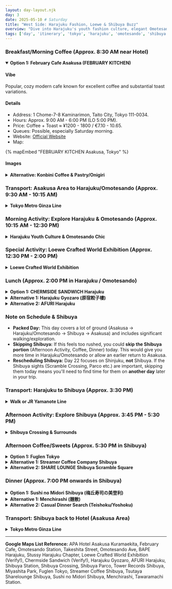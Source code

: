 ```yaml
---
layout: day-layout.njk
day: 3
date: 2025-05-10 # Saturday
title: "West Side: Harajuku Fashion, Loewe & Shibuya Buzz"
overview: "Dive into Harajuku's youth fashion culture, elegant Omotesando, the Loewe exhibition, and finish with Shibuya's iconic energy."
tags: ['day', 'itinerary', 'tokyo', 'harajuku', 'omotesando', 'shibuya', 'fashion', 'art', 'food']
---
```


### Breakfast/Morning Coffee (Approx. 8:30 AM near Hotel)

<details open>
  <summary><strong>Option 1: February Cafe Asakusa (FEBRUARY KITCHEN)</strong></summary>
  <div class="details-content-wrapper">
    <h4>Vibe</h4>
    <p>Popular, cozy modern cafe known for excellent coffee and substantial toast variations.</p>
    <h4>Details</h4>
    <ul>
      <li><i class="fas fa-map-marker-alt fa-fw"></i> <span class="detail-label">Address:</span> <span class="detail-value">1 Chome-7-8 Kaminarimon, Taito City, Tokyo 111-0034.</span></li>
      <li><i class="far fa-clock fa-fw"></i> <span class="detail-label">Hours:</span> <span class="detail-value">Approx. 9:00 AM - 6:00 PM (LO 5:00 PM).</span></li>
      <li><i class="fas fa-yen-sign fa-fw"></i> <span class="detail-label">Price:</span> <span class="detail-value">Coffee + Toast ≈ ¥1200 - 1800 / €7.10 - 10.65.</span></li>
      <li><i class="fas fa-users fa-fw"></i> <span class="detail-label">Queues:</span> <span class="detail-value">Possible, especially Saturday morning.</span></li>
      <li><i class="fas fa-globe fa-fw"></i> <span class="detail-label">Website:</span> <span class="detail-value"><a href="https://febkitchen.wixsite.com/my-site" target="_blank" rel="noopener noreferrer">Official Website</a></span></li>
      <li><i class="fas fa-map-marker-alt fa-fw"></i> <span class="detail-label">Map:</span></li>
    </ul>
    {% mapEmbed "FEBRUARY KITCHEN Asakusa, Tokyo" %}
    <h4>Images</h4>
    </div>
</details>

<details>
  <summary><strong>Alternative: Konbini Coffee & Pastry/Onigiri</strong></summary>
  <div class="details-content-wrapper">
    <h4>Vibe</h4>
    <p>Quick, easy, reliable quality from 7-Eleven, FamilyMart, etc.</p>
    <h4>Details</h4>
    <ul>
      <li><i class="fas fa-map-marker-alt fa-fw"></i> <span class="detail-label">Location:</span> <span class="detail-value"><a href="https://www.google.com/maps/search/?api=1&query=Konbini+near+APA+Hotel+Asakusa+Kuramaekita%2C+Tokyo" target="_blank" rel="noopener noreferrer">Search near Hotel on Google Maps</a></span></li>
      <li><i class="far fa-clock fa-fw"></i> <span class="detail-label">Hours:</span> <span class="detail-value">Usually 24/7.</span></li>
      <li><i class="fas fa-yen-sign fa-fw"></i> <span class="detail-label">Price:</span> <span class="detail-value">Approx. ¥400 - ¥700 / €2.37 - €4.14.</span></li>
    </ul>
     <p>*(Note: Onigiri Yadoroku opens too late for breakfast)*</p>
  </div>
</details>

### Transport: Asakusa Area to Harajuku/Omotesando (Approx. 9:30 AM - 10:15 AM)

<details>
  <summary><strong>Tokyo Metro Ginza Line</strong></summary>
  <div class="details-content-wrapper">
  <h4>Details</h4>
  <ul>
    <li><i class="fas fa-subway fa-fw"></i> <span class="detail-label">Route:</span> <span class="detail-value">Take the **Orange** Ginza Line from Tawaramachi Stn (G18) or Asakusa Stn (G19) towards Shibuya.</span></li>
    <li><i class="fas fa-map-pin fa-fw"></i> <span class="detail-label">Destination:</span> <span class="detail-value">Get off at Omotesando Station (G02).</span></li>
    <li><i class="far fa-clock fa-fw"></i> <span class="detail-label">Duration:</span> <span class="detail-value">Approx. 30-35 minutes ride time.</span></li>
    <li><i class="fas fa-yen-sign fa-fw"></i> <span class="detail-label">Price:</span> <span class="detail-value">Approx. ¥260 / €1.54 (Use IC Card).</span></li>
    <li><i class="fas fa-directions fa-fw"></i> <span class="detail-label">Directions Link:</span> <span class="detail-value"><a href="https://www.google.com/maps/search/?api=1&query=Shinjuku+Gyoen+National+Garden10" target="_blank" rel="noopener noreferrer">View Route on Google Maps (Tawaramachi to Omotesando)</a></span></li>
    <li><i class="fas fa-map-marker-alt fa-fw"></i> <span class="detail-label">Destination Map:</span></li>
   </ul>
   {% mapEmbed "Omotesando Station, Tokyo" %}
  </div>
</details>

### Morning Activity: Explore Harajuku & Omotesando (Approx. 10:15 AM - 12:30 PM)

<details>
  <summary><strong>Harajuku Youth Culture & Omotesando Chic</strong></summary>
  <div class="details-content-wrapper">
    <h4>Activity Info</h4>
    <ul>
       <li><i class="fas fa-info-circle fa-fw"></i> <span class="detail-label">Overview:</span> <span class="detail-value">Experience the contrast between Harajuku's vibrant youth/street fashion epicenter and Omotesando's elegant, high-fashion avenue.</span></li>
      <li><i class="fas fa-map-signs fa-fw"></i> <span class="detail-label">Route Idea:</span> <span class="detail-value">Start from Omotesando Station. Walk northwest up **Omotesando avenue** admiring architecture and flagship stores. Turn onto **Takeshita Street** for the chaotic, colorful youth culture, snacks, and unique shops. Explore the quieter **Ura-Harajuku** backstreets (Cat Street etc.) for vintage and independent boutiques (like **2nd Street Harajuku**).</span></li>
    </ul>

    <h4>Streetwear Highlights</h4>
    <p>Harajuku and Omotesando are hubs for Japanese and international streetwear. Here are some key spots (hours typically 11am/12pm - 7pm/8pm, check specifics):</p>
    <ul>
        <li><i class="fas fa-tshirt fa-fw"></i> <span class="detail-label">BAPE Store Harajuku:</span> <span class="detail-value">4 Chome-21-5 Jingumae. (~11am-7pm/8pm) {% mapEmbed "BAPE Store Harajuku" %}</span></li>
        <li><i class="fas fa-tshirt fa-fw"></i> <span class="detail-label">Stussy Harajuku Chapter:</span> <span class="detail-value">4 Chome-28-2 Jingumae. (~11am-7pm). {% mapEmbed "Stussy Harajuku Chapter Store" %}</span></li>
        <li><i class="fas fa-tshirt fa-fw"></i> <span class="detail-label">AAPE Store Harajuku:</span> <span class="detail-value">1F, 4 Chome-28-22 Jingumae. (~11am-8pm).</span></li>
        <li><i class="fas fa-tshirt fa-fw"></i> <span class="detail-label">Supreme Harajuku:</span> <span class="detail-value">2F, 4 Chome-32-7 Jingumae. (~11am-8pm).</span></li>
        <li><i class="fas fa-tshirt fa-fw"></i> <span class="detail-label">Neighborhood Harajuku:</span> <span class="detail-value">1F Kanzaki Bldg, 4 Chome-32-7 Jingumae. (~12pm-8pm?).</span></li>
        <li><i class="fas fa-tshirt fa-fw"></i> <span class="detail-label">Atmos Harajuku:</span> <span class="detail-value">3 Chome-22-8 Jingumae. (~11am-8pm).</span></li>
        <li><i class="fas fa-tshirt fa-fw"></i> <span class="detail-label">Undercover Aoyama:</span> <span class="detail-value">5 Chome-3-22 Minamiaoyama (Aoyama/S. Omotesando). (~11am-8pm).</span></li>
        <li><i class="fas fa-tshirt fa-fw"></i> <span class="detail-label">CdG Trading Museum:</span> <span class="detail-value">Gyre Bldg 2F, 5 Chome-10-1 Jingumae (Omotesando). (~11am-8pm).</span></li>
        <li><i class="fas fa-tshirt fa-fw"></i> <span class="detail-label">KITH Tokyo:</span> <span class="detail-value">Miyashita Park North 1F/2F, 6 Chome-20-10 Jingumae (Closer to Shibuya). (~11am-9pm).</span></li>
        <li><i class="fas fa-tshirt fa-fw"></i> <span class="detail-label">WTAPS / FPAR (Check GIP-STORE):</span> <span class="detail-value">1F, 1 Chome-9-10 Jinnan, Shibuya. (Near Shibuya Parco - verify hours/existence).</span></li>
        <li><i class="fas fa-tshirt fa-fw"></i> <span class="detail-label">2nd Street Harajuku:</span> <span class="detail-value">Example vintage store in Ura-Harajuku area. {% mapEmbed "2nd Street Harajuku" %}</span></li>
    </ul>
     <p>Also explore Takeshita Street, Cat Street, and Omotesando for countless other boutiques and vintage stores.</p>

    <h4>Other Maps</h4>
     <ul>
       <li><i class="fas fa-map-marker-alt fa-fw"></i> <span class="detail-label">Takeshita Street:</span> <span class="detail-value">{% mapEmbed "Takeshita Street, Harajuku" %} <a href="https://www.google.com/maps/search/?api=1&query=Takeshita+Street+Harajuku" target="_blank" rel="noopener noreferrer">Link</a></span></li>
       <li><i class="fas fa-map-marker-alt fa-fw"></i> <span class="detail-label">Omotesando Ave:</span> <span class="detail-value">{% mapEmbed "Omotesando, Tokyo" %} <a href="https://www.google.com/maps/search/?api=1&query=Omotesando+Avenue+Tokyo" target="_blank" rel="noopener noreferrer">Link</a></span></li>
     </ul>
    <h4>Images</h4>
    </div>
</details>

### Special Activity: Loewe Crafted World Exhibition (Approx. 12:30 PM - 2:00 PM)

<details>
  <summary><strong>Loewe Crafted World Exhibition</strong></summary>
  <div class="details-content-wrapper">
    <h4>Activity Info</h4>
     <ul>
       <li><i class="fas fa-info-circle fa-fw"></i> <span class="detail-label">About:</span> <span class="detail-value">An immersive exhibition showcasing the history, Spanish heritage, craft focus, and iconic designs of the fashion house Loewe. *(Originally held Spring 2025 - Status for May 2025 requires verification)*</span></li>
       <li><i class="fas fa-exclamation-triangle fa-fw"></i> <span class="detail-label">Date Verification:</span> <span class="detail-value">**CRUCIAL:** This was a temporary exhibition. You MUST check official Loewe channels (website, social media) much closer to May 2025 to see if this exhibition is running during your visit. Do not rely on this itinerary entry without recent verification!</span></li>
       <li><i class="far fa-calendar-check fa-fw"></i> <span class="detail-label">Reservations:</span> <span class="detail-value">Previously **Mandatory** via timed ticket booked online. *Assume booking needed & book ASAP if confirmed for 2025.*</span></li>
       <li><i class="fas fa-map-marker-alt fa-fw"></i> <span class="detail-label">Location (Reported):</span> <span class="detail-value">6 Chome-35-6 Jingumae, Shibuya City, Tokyo 150-0001 (Near Harajuku Station).</span></li>
       <li><i class="far fa-clock fa-fw"></i> <span class="detail-label">Hours (Reported):</span> <span class="detail-value">Previously 9:00 AM - 8:00 PM (Last entry 7:00 PM). *Verify.*</span></li>
       <li><i class="fas fa-yen-sign fa-fw"></i> <span class="detail-label">Price:</span> <span class="detail-value">Previously Free. *Verify.*</span></li>
       <li><i class="fas fa-stopwatch fa-fw"></i> <span class="detail-label">Duration:</span> <span class="detail-value">Allow approx. 1 - 1.5 hours.</span></li>
       <li><i class="fas fa-map-marker-alt fa-fw"></i> <span class="detail-label">Map:</span></li>
     </ul>
     
     <!-- Add the backup plan note right here, after the list but before the map embed -->
     <p class="backup-note"><i class="fas fa-exclamation-circle"></i> <strong>Backup Plan:</strong> If the Loewe exhibition isn't available, consider visiting one of Harajuku's art galleries like Design Festa Gallery, spending more time exploring shops, or heading to Shibuya earlier to visit Shibuya Sky observation deck.</p>
     
     {% mapEmbed "6 Chome-35-6 Jingumae, Shibuya City, Tokyo" %}
     <h4>Images</h4>
     </div>
</details>

### Lunch (Approx. 2:00 PM in Harajuku / Omotesando)

<details>
  <summary><strong>Option 1: CHERMSIDE SANDWICH Harajuku</strong></summary>
  <div class="details-content-wrapper">
    <h4>Vibe</h4>
    <p>Gourmet sandwiches (meat, katsu etc.) made fresh. Good portions. Location near Takeshita St cited as 2F Barbizon 3 building.</p>
    <h4>Details</h4>
    <ul>
       <li><i class="fas fa-map-marker-alt fa-fw"></i> <span class="detail-label">Address:</span> <span class="detail-value">2F Barbizon 3, 1 Chome-6-8 Jingumae, Shibuya City, Tokyo 150-0001. (**Verify location/existence closer to date**, searches primarily show Hiroshima branch).</span></li>
       <li><i class="far fa-clock fa-fw"></i> <span class="detail-label">Hours:</span> <span class="detail-value">Likely Lunch/Afternoon (e.g., 11 AM - 7 PM? **Verify**).</span></li>
       <li><i class="fas fa-yen-sign fa-fw"></i> <span class="detail-label">Price:</span> <span class="detail-value">Sandwich + side ≈ ¥1500+ / €9+.</span></li>
       <li><i class="far fa-calendar-check fa-fw"></i> <span class="detail-label">Reservations:</span> <span class="detail-value">Likely No.</span></li>
       <li><i class="fas fa-users fa-fw"></i> <span class="detail-label">Queues:</span> <span class="detail-value">Possible during peak lunch.</span></li>
       <li><i class="fas fa-map-marker-alt fa-fw"></i> <span class="detail-label">Map:</span></li>
     </ul>
     {% mapEmbed "1 Chome-6-8 Jingumae, Shibuya City, Tokyo" %}
     <h4>Images</h4>
     </div>
</details>

<details>
  <summary><strong>Alternative 1: Harajuku Gyozaro (原宿餃子樓)</strong></summary>
  <div class="details-content-wrapper">
    <h4>Vibe</h4>
    <p>Extremely popular, no-frills gyoza specialist. Pan-fried or steamed. Cheap, cheerful, always busy.</p>
    <h4>Details</h4>
     <ul>
       <li><i class="fas fa-map-marker-alt fa-fw"></i> <span class="detail-label">Address:</span> <span class="detail-value">6 Chome-2-4 Jingumae, Shibuya City, Tokyo 150-0001.</span></li>
       <li><i class="far fa-clock fa-fw"></i> <span class="detail-label">Hours:</span> <span class="detail-value">Approx. 11:30 AM - Late (e.g., 4:30 AM Mon-Sat, 10:00 PM Sun).</span></li>
       <li><i class="fas fa-yen-sign fa-fw"></i> <span class="detail-label">Price:</span> <span class="detail-value">Very affordable. Meal ≈ ¥800 - ¥1500 / €4.73 - €8.88.</span></li>
       <li><i class="fas fa-star fa-fw"></i> <span class="detail-label">Specialties:</span> <span class="detail-value">Yaki Gyoza (pan-fried), Sui Gyoza (steamed). Simple sides.</span></li>
       <li><i class="far fa-calendar-check fa-fw"></i> <span class="detail-label">Reservations:</span> <span class="detail-value">No.</span></li>
       <li><i class="fas fa-users fa-fw"></i> <span class="detail-label">Queues:</span> <span class="detail-value">Almost guaranteed, moves relatively fast.</span></li>
       <li><i class="fas fa-phone fa-fw"></i> <span class="detail-label">Phone:</span> <span class="detail-value">03-3406-4743</span></li>
        <li><i class="far fa-credit-card fa-fw"></i> <span class="detail-label">Payment:</span> <span class="detail-value">**Cash Only** likely.</span></li>
       <li><i class="fas fa-map-marker-alt fa-fw"></i> <span class="detail-label">Map:</span></li>
    </ul>
    {% mapEmbed "Harajuku Gyozaro" %}
     <h4>Images</h4>
     </div>
</details>

<details>
  <summary><strong>Alternative 2: AFURI Harajuku</strong></summary>
  <div class="details-content-wrapper">
    <h4>Vibe</h4>
    <p>Modern ramen shop famous for lighter, refreshing *yuzu* (Japanese citrus) broth. Stylish space.</p>
    <h4>Details</h4>
     <ul>
       <li><i class="fas fa-map-marker-alt fa-fw"></i> <span class="detail-label">Address:</span> <span class="detail-value">Grande Foresta Bldg 1F, 3 Chome-63-1 Sendagaya, Shibuya City, Tokyo 151-0051.</span></li>
       <li><i class="far fa-clock fa-fw"></i> <span class="detail-label">Hours:</span> <span class="detail-value">Approx. 10:00 AM - 3:00 AM.</span></li>
       <li><i class="fas fa-yen-sign fa-fw"></i> <span class="detail-label">Price:</span> <span class="detail-value">Ramen approx. ¥1200 - ¥1800 / €7.10 - €10.65.</span></li>
       <li><i class="fas fa-star fa-fw"></i> <span class="detail-label">Specialties:</span> <span class="detail-value">Yuzu Shio Ramen (signature salt base), Yuzu Shoyu Ramen (soy sauce base), Vegan Ramen.</span></li>
       <li><i class="far fa-calendar-check fa-fw"></i> <span class="detail-label">Reservations:</span> <span class="detail-value">No (Ticket machine).</span></li>
       <li><i class="fas fa-users fa-fw"></i> <span class="detail-label">Queues:</span> <span class="detail-value">Common (15-30 min wait).</span></li>
       <li><i class="fas fa-phone fa-fw"></i> <span class="detail-label">Phone:</span> <span class="detail-value">03-6438-1910</span></li>
       <li><i class="fas fa-globe fa-fw"></i> <span class="detail-label">Website:</span> <span class="detail-value"><a href="https://afuri.com/" target="_blank" rel="noopener noreferrer">Official Website (JP)</a></span></li>
       <li><i class="fas fa-map-marker-alt fa-fw"></i> <span class="detail-label">Map:</span></li>
    </ul>
    {% mapEmbed "AFURI Harajuku" %}
    <h4>Images</h4>
     </div>
</details>

### Note on Schedule & Shibuya

* **Packed Day:** This day covers a lot of ground (Asakusa -> Harajuku/Omotesando -> Shibuya -> Asakusa) and includes significant walking/exploration.
* **Skipping Shibuya:** If this feels too rushed, you could **skip the Shibuya portion** (Afternoon Activity, Coffee, Dinner) today. This would give you more time in Harajuku/Omotesando or allow an earlier return to Asakusa.
* **Rescheduling Shibuya:** Day 22 focuses on Shinjuku, **not** Shibuya. If the Shibuya sights (Scramble Crossing, Parco etc.) are important, skipping them today means you'll need to find time for them on **another day** later in your trip.

### Transport: Harajuku to Shibuya (Approx. 3:30 PM)

<details>
  <summary><strong>Walk or JR Yamanote Line</strong></summary>
  <div class="details-content-wrapper">
  <h4>Details</h4>
   <ul>
     <li><i class="fas fa-walking fa-fw"></i> <span class="detail-label">Option 1 (Walk):</span> <span class="detail-value">Pleasant walk south from Harajuku/Omotesando area down towards Shibuya Station. Approx. 15-20 minutes. Allows for seeing more shops/streets.</span></li>
     <li><i class="fas fa-train fa-fw"></i> <span class="detail-label">Option 2 (Train):</span> <span class="detail-value">Take the JR Yamanote Line (Light Green) 1 stop south from Harajuku Station (JY19) to Shibuya Station (JY20). Approx. 2 min ride time + station navigation. Price ≈ ¥150 / €0.89.</span></li>
     <li><i class="fas fa-map-marker-alt fa-fw"></i> <span class="detail-label">Harajuku Station Map:</span> <span class="detail-value"><a href="https://www.google.com/maps/search/?api=1&query=Shinjuku+Gyoen+National+Garden13" target="_blank" rel="noopener noreferrer">Map Link</a> {% mapEmbed "Harajuku Station" %}</span></li>
     <li><i class="fas fa-map-marker-alt fa-fw"></i> <span class="detail-label">Shibuya Station Map:</span> <span class="detail-value"><a href="https://www.google.com/maps/search/?api=1&query=Shinjuku+Gyoen+National+Garden14" target="_blank" rel="noopener noreferrer">Map Link</a> {% mapEmbed "Shibuya Station" %}</span></li>
   </ul>
  </div>
</details>

### Afternoon Activity: Explore Shibuya (Approx. 3:45 PM - 5:30 PM)

<details>
  <summary><strong>Shibuya Crossing & Surrounds</strong></summary>
  <div class="details-content-wrapper">
  <h4>Activity Info</h4>
   <ul>
     <li><i class="fas fa-info-circle fa-fw"></i> <span class="detail-label">Overview:</span> <span class="detail-value">Experience the controlled chaos of Shibuya Scramble Crossing, see the loyal dog Hachiko's statue, and explore nearby modern shopping complexes.</span></li>
     <li><i class="fas fa-tasks fa-fw"></i> <span class="detail-label">Key Stops:</span>
         <ul>
            <li>**Shibuya Scramble Crossing:** World's busiest intersection. View from Shibuya Station exits or nearby cafes (e.g., Starbucks Tsutaya 2F - expect crowds).</li>
            <li>**Hachiko Statue:** Famous meeting point just outside Shibuya Station's Hachiko exit.</li>
            <li>**Shibuya Parco:** Modern mall. Check rooftop (~10F), Chaos Kitchen basement (B1F), Nintendo Tokyo/Pokemon Center (6F), art galleries.</li>
            <li>**Tower Records Shibuya:** Iconic multi-floor music store.</li>
            <li>**Miyashita Park:** Rooftop park built over railway tracks with shops, cafes, skate park, green space.</li>
         </ul>
     </li>
     <li><i class="fas fa-tshirt fa-fw"></i> <span class="detail-label">Streetwear Spots:</span> <span class="detail-value">KITH Tokyo (in Miyashita Park), WTAPS/FPAR (Check GIP-STORE at 1-9-10 Jinnan), Supreme Shibuya (1-18-2 Jinnan). Atmos nearby.</span></li>
   </ul>
    <h4>Maps</h4>
     <ul>
       <li><i class="fas fa-map-marker-alt fa-fw"></i> <span class="detail-label">Shibuya Crossing:</span> <span class="detail-value">{% mapEmbed "Shibuya Scramble Crossing" %} <a href="https://www.google.com/maps/search/?api=1&query=Shibuya+Scramble+Crossing" target="_blank" rel="noopener noreferrer">Link</a></span></li>
       <li><i class="fas fa-map-marker-alt fa-fw"></i> <span class="detail-label">Hachiko Statue:</span> <span class="detail-value">{% mapEmbed "Hachiko Statue, Shibuya" %} <a href="https://www.google.com/maps/search/?api=1&query=Shinjuku+Gyoen+National+Garden15" target="_blank" rel="noopener noreferrer">Link</a></span></li>
       <li><i class="fas fa-map-marker-alt fa-fw"></i> <span class="detail-label">Shibuya Parco:</span> <span class="detail-value">{% mapEmbed "Shibuya Parco" %} <a href="https://www.google.com/maps/search/?api=1&query=Shibuya+Parco" target="_blank" rel="noopener noreferrer">Link</a></span></li>
       <li><i class="fas fa-map-marker-alt fa-fw"></i> <span class="detail-label">Tower Records:</span> <span class="detail-value">{% mapEmbed "Tower Records Shibuya" %} <a href="https://www.google.com/maps/search/?api=1&query=Tower+Records+Shibuya" target="_blank" rel="noopener noreferrer">Link</a></span></li>
       <li><i class="fas fa-map-marker-alt fa-fw"></i> <span class="detail-label">Miyashita Park:</span> <span class="detail-value">{% mapEmbed "Miyashita Park, Shibuya" %} <a href="https://www.google.com/maps/place/Miyashita+Park/@35.661791,139.6992758,17z/data=!3m1!4b1!4m6!3m5!1s0x60188de622941551:0x5400fedc2467d9be!8m2!3d35.661791!4d139.7018507!16s%2Fm%2F04ldbb9?entry=ttu&g_ep=EgoyMDI1MDQyOC4wIKXMDSoASAFQAw%3D%3D" target="_blank" rel="noopener noreferrer">Link</a></span></li>
     </ul>
   <h4>Images</h4>
   </div>
</details>

### Afternoon Coffee/Sweets (Approx. 5:30 PM in Shibuya)

<details>
  <summary><strong>Option 1: Fuglen Tokyo</strong></summary>
  <div class="details-content-wrapper">
  <h4>Vibe</h4>
  <p>Highly regarded Norwegian coffee shop near Yoyogi Park (short walk north-west from Shibuya main area). Excellent light-roast coffee, vintage Scandinavian decor, cocktails in the evening.</p>
  <h4>Details</h4>
   <ul>
     <li><i class="fas fa-map-marker-alt fa-fw"></i> <span class="detail-label">Address:</span> <span class="detail-value">1 Chome-16-11 Tomigaya, Shibuya City, Tokyo 151-0063.</span></li>
     <li><i class="far fa-clock fa-fw"></i> <span class="detail-label">Hours:</span> <span class="detail-value">Approx. 7:00 AM - 10:00 PM (Check specifics).</span></li>
     <li><i class="fas fa-yen-sign fa-fw"></i> <span class="detail-label">Price:</span> <span class="detail-value">Coffee/Pastry ≈ ¥800 - ¥1200 / €4.73 - €7.10.</span></li>
     <li><i class="far fa-calendar-check fa-fw"></i> <span class="detail-label">Reservations:</span> <span class="detail-value">No.</span></li>
     <li><i class="fas fa-users fa-fw"></i> <span class="detail-label">Queues:</span> <span class="detail-value">Can get busy, seating limited.</span></li>
     <li><i class="fas fa-phone fa-fw"></i> <span class="detail-label">Phone:</span> <span class="detail-value">03-3481-0884</span></li>
      <li><i class="far fa-credit-card fa-fw"></i> <span class="detail-label">Payment:</span> <span class="detail-value">Cards/e-money accepted.</span></li>
     <li><i class="fas fa-globe fa-fw"></i> <span class="detail-label">Website:</span> <span class="detail-value"><a href="https://fuglen.no/pages/fuglen-tokyo" target="_blank" rel="noopener noreferrer">Official Website</a></span></li>
     <li><i class="fas fa-map-marker-alt fa-fw"></i> <span class="detail-label">Map:</span></li>
   </ul>
   {% mapEmbed "Fuglen Tokyo" %}
   <h4>Images</h4>
   </div>
</details>

<details>
  <summary><strong>Alternative 1: Streamer Coffee Company Shibuya</strong></summary>
  <div class="details-content-wrapper">
  <h4>Vibe</h4>
  <p>Known for high-quality espresso and latte art. Spacious, industrial-chic interior with ample seating.</p>
  <h4>Details</h4>
   <ul>
     <li><i class="fas fa-map-marker-alt fa-fw"></i> <span class="detail-label">Address:</span> <span class="detail-value">1 Chome-20-28 Shibuya, Shibuya City, Tokyo 150-0002.</span></li>
     <li><i class="far fa-clock fa-fw"></i> <span class="detail-label">Hours:</span> <span class="detail-value">Approx. 8:00 AM - 8:00 PM (Weekends from 9:00 AM).</span></li>
     <li><i class="fas fa-yen-sign fa-fw"></i> <span class="detail-label">Price:</span> <span class="detail-value">Coffee approx. ¥600 - ¥1000 / €3.55 - €5.92.</span></li>
     <li><i class="far fa-calendar-check fa-fw"></i> <span class="detail-label">Reservations:</span> <span class="detail-value">No.</span></li>
     <li><i class="fas fa-users fa-fw"></i> <span class="detail-label">Queues:</span> <span class="detail-value">Usually manageable.</span></li>
     <li><i class="fas fa-phone fa-fw"></i> <span class="detail-label">Phone:</span> <span class="detail-value">+81-3-6427-3705</span></li>
     <li><i class="far fa-credit-card fa-fw"></i> <span class="detail-label">Payment:</span> <span class="detail-value">Cards, e-money, PayPay accepted.</span></li>
     <li><i class="fas fa-globe fa-fw"></i> <span class="detail-label">Website:</span> <span class="detail-value"><a href="http://streamer.coffee/" target="_blank" rel="noopener noreferrer">Official Website</a></span></li>
     <li><i class="fas fa-map-marker-alt fa-fw"></i> <span class="detail-label">Map:</span></li>
   </ul>
   {% mapEmbed "Streamer Coffee Company Shibuya" %}
   <h4>Images</h4>
   </div>
</details>

<details>
  <summary><strong>Alternative 2: SHARE LOUNGE Shibuya Scramble Square</strong></summary>
  <div class="details-content-wrapper">
  <h4>Vibe</h4>
  <p>Located within Tsutaya Bookstore on 11F of Shibuya Scramble Square tower. Offers fantastic panoramic views over Shibuya Crossing. Paid co-working lounge with free-flow drinks/snacks, but *may* have accessible cafe area or viewpoint (verify access without lounge fee). Great alternative viewpoint to Shibuya Sky.</p>
  <h4>Details</h4>
   <ul>
     <li><i class="fas fa-map-marker-alt fa-fw"></i> <span class="detail-label">Address:</span> <span class="detail-value">Shibuya Scramble Square 11F, 2 Chome-24-12 Shibuya, Shibuya City, Tokyo 150-0002.</span></li>
     <li><i class="far fa-clock fa-fw"></i> <span class="detail-label">Hours:</span> <span class="detail-value">Approx. 10:00 AM - 11:00 PM.</span></li>
     <li><i class="fas fa-yen-sign fa-fw"></i> <span class="detail-label">Price:</span> <span class="detail-value">Lounge access is hourly (~¥1650+/hr). **Verify if simple viewing/cafe purchase is possible without hourly fee.** Cafe drink ≈ €4-7+.</span></li>
     <li><i class="far fa-calendar-check fa-fw"></i> <span class="detail-label">Reservations:</span> <span class="detail-value">Lounge seating bookable via app/website.</span></li>
     <li><i class="fas fa-users fa-fw"></i> <span class="detail-label">Queues:</span> <span class="detail-value">Window seats popular.</span></li>
     <li><i class="fas fa-phone fa-fw"></i> <span class="detail-label">Phone:</span> <span class="detail-value">+81-3-6451-1697</span></li>
     <li><i class="fas fa-globe fa-fw"></i> <span class="detail-label">Website:</span> <span class="detail-value"><a href="https://tsutaya.tsite.jp/store/lounge/detail/2330/" target="_blank" rel="noopener noreferrer">Share Lounge Website (JP)</a></span></li>
     <li><i class="fas fa-map-marker-alt fa-fw"></i> <span class="detail-label">Map:</span></li>
   </ul>
   {% mapEmbed "Shibuya Scramble Square" %}
   <h4>Images</h4>
   </div>
</details>

### Dinner (Approx. 7:00 PM onwards in Shibuya)

<details>
  <summary><strong>Option 1: Sushi no Midori Shibuya (梅丘寿司の美登利)</strong></summary>
  <div class="details-content-wrapper">
  <h4>Vibe</h4>
  <p>Very popular sushi restaurant in Shibuya Mark City (East Mall 4F). Known for excellent quality and generous portions relative to its price point. Lively, busy.</p>
  <h4>Details</h4>
   <ul>
     <li><i class="fas fa-map-marker-alt fa-fw"></i> <span class="detail-label">Address:</span> <span class="detail-value">Shibuya Mark City East 4F, 1 Chome-12-3 Dogenzaka, Shibuya City, Tokyo 150-0043.</span></li>
     <li><i class="far fa-clock fa-fw"></i> <span class="detail-label">Hours:</span> <span class="detail-value">Weekdays 11:00-15:00(LO 14:30) & 17:00-21:00(LO 20:30). Weekends/Hols 11:00-21:00(LO 20:30).</span></li>
     <li><i class="fas fa-yen-sign fa-fw"></i> <span class="detail-label">Price:</span> <span class="detail-value">Sets/Meal approx. ¥2500 - ¥3500 / €14.79 - €20.71.</span></li>
     <li><i class="fas fa-star fa-fw"></i> <span class="detail-label">Specialties:</span> <span class="detail-value">Sushi sets (e.g., *Anago Ippon Nigiri* - whole eel), seasonal specials.</span></li>
     <li><i class="far fa-calendar-check fa-fw"></i> <span class="detail-label">Reservations:</span> <span class="detail-value">Possible online (check website/TableCheck) & **highly recommended** for Sat night. Same-day numbered tickets also usually issued from 10 AM.</span></li>
     <li><i class="fas fa-users fa-fw"></i> <span class="detail-label">Queues:</span> <span class="detail-value">Extremely common and long (1hr+). Get ticket/reservation.</span></li>
     <li><i class="fas fa-phone fa-fw"></i> <span class="detail-label">Phone:</span> <span class="detail-value">03-5458-0002</span></li>
     <li><i class="far fa-credit-card fa-fw"></i> <span class="detail-label">Payment:</span> <span class="detail-value">Cards, QR Pay accepted.</span></li>
     <li><i class="fas fa-globe fa-fw"></i> <span class="detail-label">Website:</span> <span class="detail-value"><a href="https://www.sushinomidori.co.jp/en/" target="_blank" rel="noopener noreferrer">Sushi Midori Group (EN)</a></span></li>
     <li><i class="fas fa-map-marker-alt fa-fw"></i> <span class="detail-label">Map:</span></li>
   </ul>
   {% mapEmbed "Sushi no Midori Shibuya" %}
   <h4>Images</h4>
   </div>
</details>

<details>
  <summary><strong>Alternative 1: Menchirashi (麺散)</strong></summary>
  <div class="details-content-wrapper">
  <h4>Vibe</h4>
  <p>Trendy, popular udon restaurant between Shibuya and Harajuku. Known for creative dishes like Udon Carbonara. Casual, stylish.</p>
  <h4>Details</h4>
   <ul>
     <li><i class="fas fa-map-marker-alt fa-fw"></i> <span class="detail-label">Address:</span> <span class="detail-value">1F, 6 Chome-13-7 Jingumae, Shibuya City, Tokyo 150-0001.</span></li>
     <li><i class="far fa-clock fa-fw"></i> <span class="detail-label">Hours:</span> <span class="detail-value">Approx. 11:30 AM - 9:30 PM (LO ~9:00 PM). **Open Saturday evenings.**</span></li>
     <li><i class="fas fa-yen-sign fa-fw"></i> <span class="detail-label">Price:</span> <span class="detail-value">Udon dishes approx. ¥950 - ¥1500 / €5.62 - €8.88.</span></li>
     <li><i class="fas fa-star fa-fw"></i> <span class="detail-label">Specialties:</span> <span class="detail-value">*Carbonara Udon*, *Mentai Butter Kamatama Udon*, Tempura options.</span></li>
     <li><i class="far fa-calendar-check fa-fw"></i> <span class="detail-label">Reservations:</span> <span class="detail-value">No.</span></li>
     <li><i class="fas fa-users fa-fw"></i> <span class="detail-label">Queues:</span> <span class="detail-value">Likely, especially peak dinner hours.</span></li>
     <li><i class="fas fa-phone fa-fw"></i> <span class="detail-label">Phone:</span> <span class="detail-value">+81-3-6427-9898</span></li>
     <li><i class="fas fa-globe fa-fw"></i> <span class="detail-label">Website:</span> <span class="detail-value"><a href="https://menchirashi.com/" target="_blank" rel="noopener noreferrer">Official Website</a></span></li>
     <li><i class="fas fa-map-marker-alt fa-fw"></i> <span class="detail-label">Map:</span></li>
   </ul>
   {% mapEmbed "Menchirashi Shibuya" %}
   <h4>Images</h4>
   </div>
</details>

<details>
  <summary><strong>Alternative 2: Casual Dinner Search (Teishoku/Yoshoku)</strong></summary>
  <div class="details-content-wrapper">
    <h4>Vibe</h4>
    <p>Use Google Maps or Tabelog to find casual restaurants around Shibuya Station serving *Teishoku* (set meals), *Yoshoku* (Japanese Western food like Hamburg steak, omurice), or other simple dinners.</p>
    <h4>Details</h4>
    <ul>
      <li><i class="fas fa-map-marker-alt fa-fw"></i> <span class="detail-label">Location:</span> <span class="detail-value">Around Shibuya Station / Shibuya Center-gai / Dogenzaka area.</span></li>
      <li><i class="fas fa-search fa-fw"></i> <span class="detail-label">Search Terms:</span> <span class="detail-value">"Teishoku Shibuya", "Yoshoku Shibuya", "定食 渋谷", "洋食 渋谷". Look for ratings > 3.5.</span></li>
      <li><i class="fas fa-yen-sign fa-fw"></i> <span class="detail-label">Price:</span> <span class="detail-value">Likely ¥1200 - ¥2500 / €7.10 - €14.79.</span></li>
       <li><i class="far fa-credit-card fa-fw"></i> <span class="detail-label">Payment:</span> <span class="detail-value">Varies, check specific restaurant.</span></li>
      <li><i class="fas fa-map-marker-alt fa-fw"></i> <span class="detail-label">Map Link:</span> <span class="detail-value"><a href="https://www.google.com/maps/search/?api=1&query=Shinjuku+Gyoen+National+Garden17" target="_blank" rel="noopener noreferrer">Search Yoshoku Restaurants in Shibuya</a></span></li>
    </ul>
  </div>
</details>

### Transport: Shibuya back to Hotel (Asakusa Area)

<details>
  <summary><strong>Tokyo Metro Ginza Line</strong></summary>
  <div class="details-content-wrapper">
  <h4>Details</h4>
  <ul>
      <li><i class="fas fa-subway fa-fw"></i> <span class="detail-label">Route:</span> <span class="detail-value">Take the **Orange** Ginza Line from Shibuya Station (G01) direct towards Asakusa.</span></li>
      <li><i class="fas fa-map-pin fa-fw"></i> <span class="detail-label">Destination:</span> <span class="detail-value">Get off at Tawaramachi Station (G18).</span></li>
      <li><i class="far fa-clock fa-fw"></i> <span class="detail-label">Duration:</span> <span class="detail-value">Approx. 30 minutes ride time + walk to hotel.</span></li>
      <li><i class="fas fa-yen-sign fa-fw"></i> <span class="detail-label">Price:</span> <span class="detail-value">Approx. ¥260 / €1.54 (Use IC Card).</span></li>
      <li><i class="fas fa-directions fa-fw"></i> <span class="detail-label">Directions Link:</span> <span class="detail-value"><a href="https://www.google.com/maps/search/?api=1&query=Shinjuku+Gyoen+National+Garden18" target="_blank" rel="noopener noreferrer">View Route on Google Maps (Shibuya Stn to Tawaramachi Stn)</a></span></li>
      <li><i class="fas fa-map-marker-alt fa-fw"></i> <span class="detail-label">Origin Station Map:</span> <span class="detail-value"><a href="https://www.google.com/maps/search/?api=1&query=Shinjuku+Gyoen+National+Garden14" target="_blank" rel="noopener noreferrer">View Shibuya Station on Google Maps</a></span></li>
       <li><i class="fas fa-map-marker-alt fa-fw"></i> <span class="detail-label">Destination Station Map:</span> <span class="detail-value"><a href="https://www.google.com/maps/dir/2+Chome-2-2+Park+Ave,+Meguro+City,+Tokyo+153-0000/Central+Hub+Station,+TokyoB" target="_blank" rel="noopener noreferrer">View Tawaramachi Station on Google Maps</a></span></li>
    </ul>
    {% mapEmbed "Tawaramachi Station, Tokyo" %}
  </div>
</details>

---

**Google Maps List Reference:** APA Hotel Asakusa Kuramaekita, February Cafe, Omotesando Station, Takeshita Street, Omotesando Ave, BAPE Harajuku, Stussy Harajuku Chapter, Loewe Crafted World Exhibition (Verify!), Chermside Sandwich (Verify!), Harajuku Gyozaro, AFURI Harajuku, Shibuya Station, Shibuya Crossing, Shibuya Parco, Tower Records Shibuya, Miyashita Park, Fuglen Tokyo, Streamer Coffee Shibuya, Tsutaya Sharelounge Shibuya, Sushi no Midori Shibuya, Menchirashi, Tawaramachi Station.